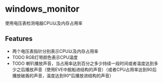 # windows_monitor

使用电压表检测电脑CPU以及内存占用率

## Features
- 两个电压表指针分别表示CPU以及内存占用率
- TODO RGB灯带颜色表示CPU温度
- TODO 喇叭播放声音，当占用率达到百分之多少持续一段时间或者温度达到多少之后播放声音（使用EVE中舰船进结构的声音）（或者CPU占用率达到90后播放破盾的声音，温度达到90°后播放进结构的声音）